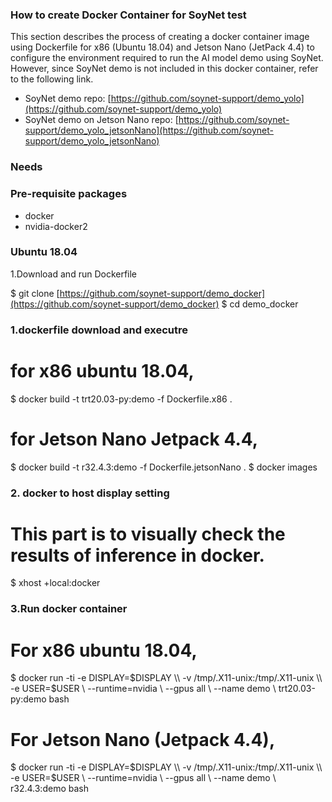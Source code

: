 ### How to create Docker Container for SoyNet test

This section describes the process of creating a docker container image using Dockerfile for x86 (Ubuntu 18.04) and Jetson Nano (JetPack 4.4) to configure the environment required to run the AI model demo using SoyNet. However, since SoyNet demo is not included in this docker container, refer to the following link.

- SoyNet demo repo: [https://github.com/soynet-support/demo_yolo](https://github.com/soynet-support/demo_yolo)
- SoyNet demo on Jetson Nano repo: [https://github.com/soynet-support/demo_yolo_jetsonNano](https://github.com/soynet-support/demo_yolo_jetsonNano)

### Needs

### Pre-requisite packages

- docker
- nvidia-docker2

### Ubuntu 18.04

1.Download and run Dockerfile

$ git clone [https://github.com/soynet-support/demo_docker](https://github.com/soynet-support/demo_docker)
$ cd demo_docker

### 1.dockerfile download and executre

# for x86 ubuntu 18.04, 

$ docker build -t trt20.03-py:demo -f Dockerfile.x86 .

# for Jetson Nano Jetpack 4.4,

$ docker build -t r32.4.3:demo -f Dockerfile.jetsonNano .
$ docker images

### 2. docker to host display setting

# This part is to visually check the results of inference in docker.

$ xhost +local:docker

### 3.Run docker container

# For x86 ubuntu 18.04,

$ docker run -ti -e DISPLAY=$DISPLAY \\
-v /tmp/.X11-unix:/tmp/.X11-unix \\
-e USER=$USER \\
--runtime=nvidia \\
--gpus all \\
--name demo \\
trt20.03-py:demo bash

# For Jetson Nano (Jetpack 4.4),

$ docker run -ti -e DISPLAY=$DISPLAY \\
-v /tmp/.X11-unix:/tmp/.X11-unix \\
-e USER=$USER \\
--runtime=nvidia \\
--gpus all \\
--name demo \\
r32.4.3:demo bash
